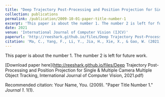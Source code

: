 ```yaml
---
title: "Deep Trajectory Post-Processing and Position Projection for Single & Multiple Camera Multiple Object Tracking"
collection: publications
permalink: /publication/2009-10-01-paper-title-number-1
excerpt: 'This paper is about the number 1. The number 2 is left for future work.'
date: 2021
venue: 'International Journal of Computer Vision (IJCV)'
paperurl: 'http://reeshark.github.io/files/Deep Trajectory Post-Processing and Position Projection for Single & Multiple Camera Multiple Object Tracking, International Journal of Computer Vision, 2021.pdf'
citation: 'Ma, C., Yang, F., Li, Y., Jia, H., Xie, X., & Gao, W. (2021). Deep trajectory post-processing and position projection for single & multiple camera multiple object tracking. International Journal of Computer Vision, 129, 3255-3278.'
---
```

This paper is about the number 1. The number 2 is left for future work.

[Download paper here](http://reeshark.github.io/files/Deep Trajectory Post-Processing and Position Projection for Single & Multiple Camera Multiple Object Tracking, International Journal of Computer Vision, 2021.pdf)

Recommended citation: Your Name, You. (2009). "Paper Title Number 1." <i>Journal 1</i>. 1(1).
